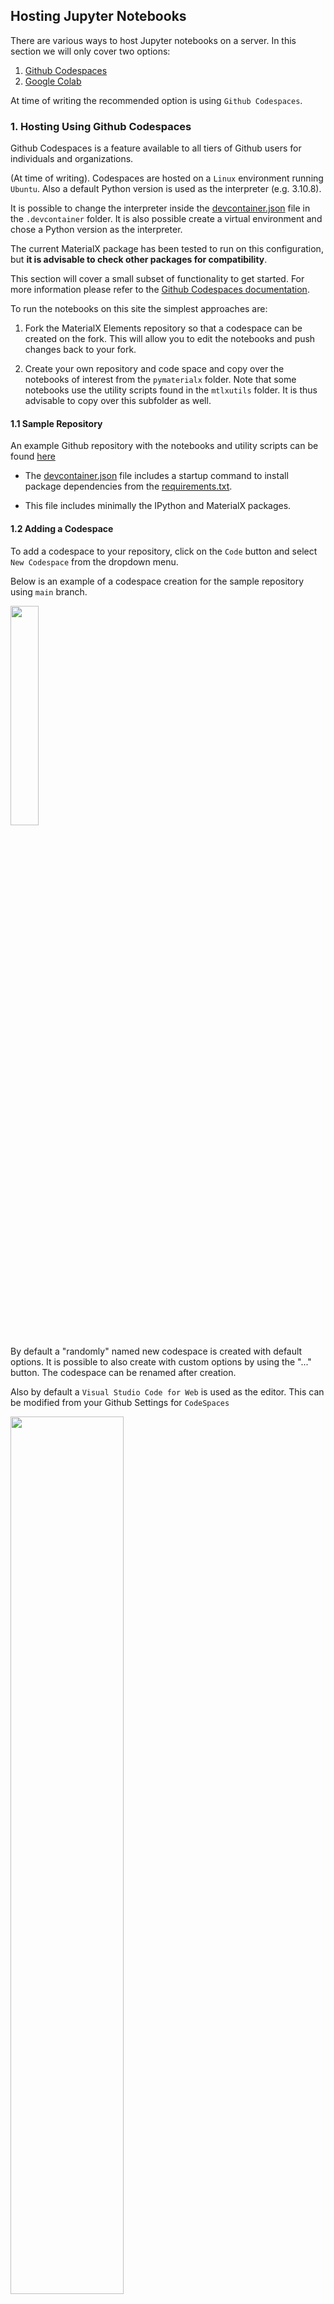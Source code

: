 ## Hosting Jupyter Notebooks

There are various ways to host Jupyter notebooks on a server. In this section we will only
cover two options:

1. [Github Codespaces](#1-hosting-using-github-codespaces)
2. [Google Colab](#2-hosting-using-google-colab)

At time of writing the recommended option is using `Github Codespaces`.

### 1. Hosting Using Github Codespaces

Github Codespaces is a feature available to all tiers of Github users for individuals and organizations.

(At time of writing). Codespaces are hosted on a `Linux` environment running `Ubuntu`. Also a default Python version is used as the interpreter (e.g. 3.10.8).

It is possible to change the interpreter inside the  [devcontainer.json](https://docs.github.com/en/codespaces/setting-up-your-project-for-codespaces/adding-a-dev-container-configuration/setting-up-your-python-project-for-codespaces) 
file in the `.devcontainer` folder. It is also possible create a virtual environment and chose a Python version as the interpreter.

The current MaterialX package has been tested to run on this configuration, but **it is advisable to check other packages for compatibility**. 

This section will cover a small subset of functionality to get started. For more information please refer to the [Github Codespaces documentation](https://docs.github.com/en/codespaces/overview).

To run the notebooks on this site the simplest approaches are:

1. Fork the MaterialX Elements repository so that a codespace can be created on the fork. This will allow you to edit the notebooks and push changes back to your fork. 

2. Create your own repository and code space and copy over the notebooks of interest from the `pymaterialx` folder. Note that some notebooks use the utility scripts found in the `mtlxutils` folder. It is thus advisable to copy over this subfolder as well. 

#### 1.1 Sample Repository

An example Github repository with the notebooks and utility scripts can be found [here](https://github.com/kwokcb/MaterialX_Learn_Sample_Codespace)

- The [devcontainer.json](https://github.com/kwokcb/MaterialX_Learn_Sample_Codespace/blob/main/.devcontainer/devcontainer.json) file includes a startup command to install package dependencies from the [requirements.txt](https://github.com/kwokcb/MaterialX_Learn_Sample_Codespace/blob/main/requirements.txt).

- This file includes minimally the IPython and MaterialX packages. 

#### 1.2 Adding a Codespace

To add a codespace to your repository, click on the `Code` button and select `New Codespace` from the dropdown menu.

Below is an example of a codespace creation for the sample repository using `main` branch. 
    
<img width="30%" src="images/create_codespace_github.png">

By default a "randomly" named new codespace is created with default options. It is possible to also create with custom options by using the "..." button. The codespace can be renamed after creation.

Also by default a `Visual Studio Code for Web` is used as the editor. This can be modified from your Github Settings for `CodeSpaces`

<img width="60%" src="images/create_codespace_github_editor_prefs.png">


#### 1.3 Using a Codespace

<img width="100%" src="images/create_codespace_github_2.png">

If using the Visual Studio Code for Web editor, the editor is pretty well the same as the desktop version.

From here it is possible to modify, add / remove content as desired, and push changes back to the repository.

It is possible to sync the the Web editor with the desktop editor as desired. Additional extensions can be installed as desired. For example for the JSON notebook the `JSONcrack` extension was installed.

<img width="100%" src="images/codespace_extension.png">

#### 1.4 Python Packages

Some Python packages are pre-installed in the codespace.
To check what is already available the terminal window can be opened and the `pip list` command can be used.

<img width="100%" src="images/codespace_packages.png">

If additional Python packages are required they can be installed inside a notebook, or in a terminal window. For example the `OpenUsd` package can be installed using: `pip install usd-core`.

<img width="100%" src="images/codespace_usd_install.png">

If the package is general to many notebooks  the `requirements.txt`` file can be modified and the codespace restarted.

As the MaterialX Package is loaded on startup, notebooks using this package can be run without any additional installation.

#### 1.5 GPU Rendering

At time of writing it does not seem possible to render images using a GPU, though this has not been investigated in detail. As the "rendering notebook" uses OpenGL on Linux, it the rendering of images using notebook is not currently possible in a Codespace environment. It is unknown if MSL will work as a Apple OS environment is not available.

### 2. Hosting Using Google Colab

Unlike codespaces, an entire environment setup does not seem possible with performing a number extra steps. This is especially true if there is dependent resources required and to share the notebook.

#### 2.1 Browser Access

A quick way to examine any notebook is to use the <a href="https://chrome.google.com/webstore/detail/open-in-colab/iogfkhleblhcpcekbiedikdehleodpjo" target="_blank">Open in Colab Chrome extension</a>. 

This option however fails to work well for execution when context data or utility scripts are required as only that file is available.

#### 2.2 Github Repository Usage

It is possible to access both private and public Github repositories using Colab via <a href="https://colab.research.google.com/github/" target="_blank">this browser link</a>.

<img src="./images/colab_github_notebook_access.png" width="60%">

To use the repo with extra steps for authentication the repo containing the notebooks can be `clone`d into the Colab environment. This is done by running the following Colab cell:

```python
# Clone the repo
!git clone <address of Github repository>
```

For this example the repository is `https://github.com/kwokcb/MaterialX_Learn_Sample_Codespace`, and the notebook is `mtlx_json_nootbook.ipynb`. 

This is also "safe" in the sense that a user of this notebook is not able to save back to the original repository.

After this is done, the current folder can be changed to the root where the notebook resides in order to execute it using the following cell:

```python
# Set the current folder to point to the appropriate folder.
import os
os.chdir('MaterialX_Learn_Sample_Codespace/notebooks') 
```

where `MaterialX_Learn_Sample_Codespace/notebooks` is the path folder containing the notebook.

Below is a snapshot of the loaded notebook after the clone and folder change is executed.
<img src="images/colable_github_setup.png" width="100%">

Note that notebooks in the learning site may require: 
1. Python utilities found in the `mtlxutils` sub-folder 
2. Resource files found in the `data` sub-folder

##### 2.2.1 Github File Access Via URI

It is possible to access individual files from Github if the URI is known. Note that the MaterialX file access API does not directly support network access and thus something like the `urlib` module must be used.

For an example of this see the 
<a href="../pymaterialx/notebooks/mtlx_basics_notebook.html" target="_blank">Basics notebook</a>

#### 2.3 Google Drive Usage

If sharing is **not** required and "write" privileges make be required then the notebook and dpendendt files can also be uploaded to `Google Drive` and opened in Colab from there. 

Below is an example of same repository copied to Google Drive and opened from there.

<img src="./images/google_drive_colab.png" width="60%">

To use the notebook Google Drive must be explicitly mounted using the following cell:

```python
# Mount Google Drive
from google.colab import drive
drive.mount('/content/drive')
```

The current folder can then be changed to location of the notebook.

#### 2.4 Installing Package Dependencies

At time of writing there unfortunately appears to be nothing equivalent in `Colab` to the "dev container" setup found in `Codespace`s.

Thus it is necessary to install the `MaterialX`` or any other package dependencies from within each notebook. For example to use MaterialX the follow cell can be added to the notebook:

```python
# Install MaterialX from PyPi
!pip install MaterialX
```









